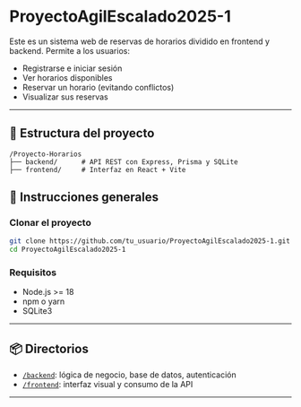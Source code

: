 # ProyectoAgilEscalado2025-1

Este es un sistema web de reservas de horarios dividido en frontend y backend. Permite a los usuarios:

- Registrarse e iniciar sesión
- Ver horarios disponibles
- Reservar un horario (evitando conflictos)
- Visualizar sus reservas

---

## 📁 Estructura del proyecto

```
/Proyecto-Horarios
├── backend/      # API REST con Express, Prisma y SQLite
├── frontend/     # Interfaz en React + Vite
```

## 🚀 Instrucciones generales

### Clonar el proyecto

```bash
git clone https://github.com/tu_usuario/ProyectoAgilEscalado2025-1.git
cd ProyectoAgilEscalado2025-1
```

### Requisitos

- Node.js >= 18
- npm o yarn
- SQLite3

---

## 📦 Directorios

- [`/backend`](./backend): lógica de negocio, base de datos, autenticación
- [`/frontend`](./frontend): interfaz visual y consumo de la API

---
